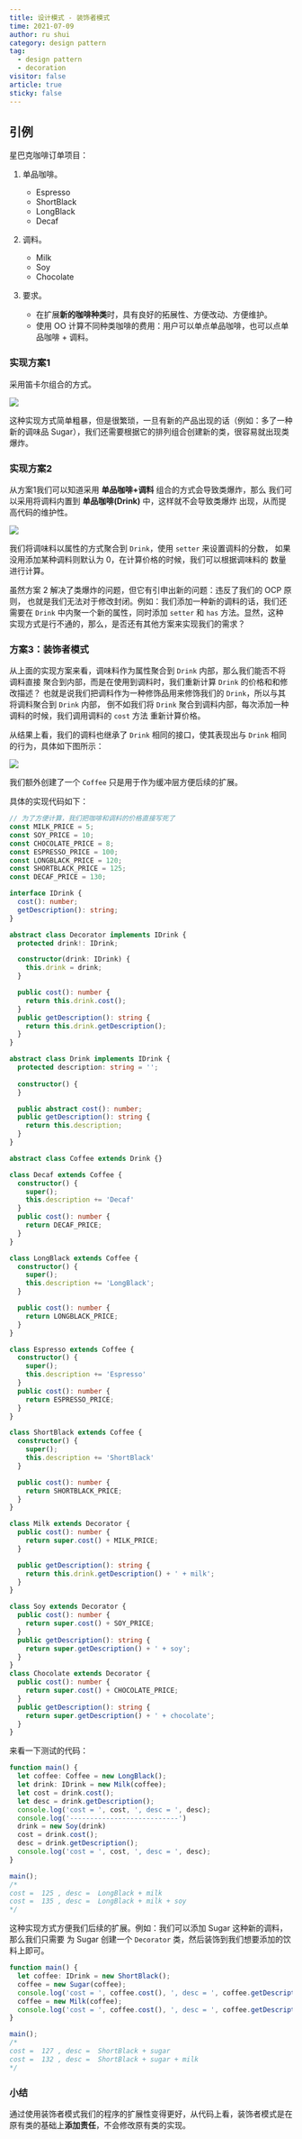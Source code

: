 ```yaml
---
title: 设计模式 - 装饰者模式
time: 2021-07-09
author: ru shui
category: design pattern
tag:
  - design pattern
  - decoration
visitor: false
article: true
sticky: false
---
```


## 引例

星巴克咖啡订单项目：
1. 单品咖啡。
   - Espresso
   - ShortBlack
   - LongBlack
   - Decaf

2. 调料。
   - Milk
   - Soy
   - Chocolate

3. 要求。
   - 在扩展**新的咖啡种类**时，具有良好的拓展性、方便改动、方便维护。
   - 使用 OO 计算不同种类咖啡的费用：用户可以单点单品咖啡，也可以点单品咖啡 + 调料。

### 实现方案1

采用笛卡尔组合的方式。

![](./images/2021-07-12-06-37-27.png)

这种实现方式简单粗暴，但是很繁琐，一旦有新的产品出现的话（例如：多了一种新的调味品
Sugar），我们还需要根据它的排列组合创建新的类，很容易就出现类爆炸。

### 实现方案2

从方案1我们可以知道采用 **单品咖啡+调料** 组合的方式会导致类爆炸，那么
我们可以采用将调料内置到 **单品咖啡(Drink)** 中，这样就不会导致类爆炸
出现，从而提高代码的维护性。

![](./images/2021-07-12-06-52-11.png)

我们将调味料以属性的方式聚合到 `Drink`，使用 `setter` 来设置调料的分数，
如果没用添加某种调料则默认为 0，在计算价格的时候，我们可以根据调味料的
数量进行计算。

虽然方案 2 解决了类爆炸的问题，但它有引申出新的问题：违反了我们的 OCP 原则，
也就是我们无法对于修改封闭。例如：我们添加一种新的调料的话，我们还需要在
`Drink` 中内聚一个新的属性，同时添加 `setter` 和 `has` 方法。显然，这种
实现方式是行不通的，那么，是否还有其他方案来实现我们的需求？

### 方案3：装饰者模式

从上面的实现方案来看，调味料作为属性聚合到 `Drink` 内部，那么我们能否不将调料直接
聚合到内部，而是在使用到调料时，我们重新计算 `Drink` 的价格和和修改描述？
也就是说我们把调料作为一种修饰品用来修饰我们的 `Drink`，所以与其将调料聚合到 `Drink` 内部，
倒不如我们将 `Drink` 聚合到调料内部，每次添加一种调料的时候，我们调用调料的 `cost` 方法
重新计算价格。

从结果上看，我们的调料也继承了 `Drink` 相同的接口，使其表现出与 `Drink` 相同的行为，具体如下图所示：

![](./images/2021-07-13-06-41-31.png)

我们额外创建了一个 `Coffee` 只是用于作为缓冲层方便后续的扩展。

具体的实现代码如下：
```typescript
// 为了方便计算，我们把咖啡和调料的价格直接写死了
const MILK_PRICE = 5;
const SOY_PRICE = 10;
const CHOCOLATE_PRICE = 8;
const ESPRESSO_PRICE = 100;
const LONGBLACK_PRICE = 120;
const SHORTBLACK_PRICE = 125;
const DECAF_PRICE = 130;

interface IDrink {
  cost(): number;
  getDescription(): string;
}

abstract class Decorator implements IDrink {
  protected drink!: IDrink;

  constructor(drink: IDrink) {
    this.drink = drink;
  }

  public cost(): number {
    return this.drink.cost();
  }
  public getDescription(): string {
    return this.drink.getDescription();
  }
}

abstract class Drink implements IDrink {
  protected description: string = '';
  
  constructor() {
  }

  public abstract cost(): number;
  public getDescription(): string {
    return this.description;
  }
}

abstract class Coffee extends Drink {}

class Decaf extends Coffee {
  constructor() {
    super();
    this.description += 'Decaf'
  }
  public cost(): number {
    return DECAF_PRICE;
  }
}

class LongBlack extends Coffee {
  constructor() {
    super();
    this.description += 'LongBlack';
  }

  public cost(): number {
    return LONGBLACK_PRICE;
  }
}

class Espresso extends Coffee {
  constructor() {
    super();
    this.description += 'Espresso'
  }
  public cost(): number {
    return ESPRESSO_PRICE;
  }
}

class ShortBlack extends Coffee {
  constructor() {
    super();
    this.description += 'ShortBlack'
  }

  public cost(): number {
    return SHORTBLACK_PRICE;
  }
}

class Milk extends Decorator {
  public cost(): number {
    return super.cost() + MILK_PRICE;
  }

  public getDescription(): string {
    return this.drink.getDescription() + ' + milk';
  }
}

class Soy extends Decorator {
  public cost(): number {
    return super.cost() + SOY_PRICE;
  }
  public getDescription(): string {
    return super.getDescription() + ' + soy';
  }
}
class Chocolate extends Decorator {
  public cost(): number {
    return super.cost() + CHOCOLATE_PRICE;
  }
  public getDescription(): string {
    return super.getDescription() + ' + chocolate';
  }
}
```

来看一下测试的代码：
```typescript
function main() {
  let coffee: Coffee = new LongBlack();
  let drink: IDrink = new Milk(coffee);
  let cost = drink.cost();
  let desc = drink.getDescription();
  console.log('cost = ', cost, ', desc = ', desc);
  console.log('---------------------------')
  drink = new Soy(drink)
  cost = drink.cost();
  desc = drink.getDescription();
  console.log('cost = ', cost, ', desc = ', desc);
}

main();
/*
cost =  125 , desc =  LongBlack + milk
cost =  135 , desc =  LongBlack + milk + soy
*/
```

这种实现方式方便我们后续的扩展。例如：我们可以添加 Sugar 这种新的调料，那么我们只需要
为 Sugar 创建一个 `Decorator` 类，然后装饰到我们想要添加的饮料上即可。

```typescript
function main() {
  let coffee: IDrink = new ShortBlack();
  coffee = new Sugar(coffee);
  console.log('cost = ', coffee.cost(), ', desc = ', coffee.getDescription());
  coffee = new Milk(coffee);
  console.log('cost = ', coffee.cost(), ', desc = ', coffee.getDescription());
}

main();
/*
cost =  127 , desc =  ShortBlack + sugar
cost =  132 , desc =  ShortBlack + sugar + milk
*/
```

### 小结

通过使用装饰者模式我们的程序的扩展性变得更好，从代码上看，装饰者模式是在
原有类的基础上**添加责任**，不会修改原有类的实现。
